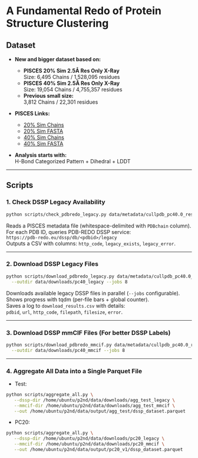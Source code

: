 # A Fundamental Redo of Protein Structure Clustering

## Dataset

- **New and bigger dataset based on:**
  - **PISCES 20% Sim 2.5Å Res Only X-Ray**  
    Size: 6,495 Chains / 1,528,095 residues
  - **PISCES 40% Sim 2.5Å Res Only X-Ray**  
    Size: 19,054 Chains / 4,755,357 residues
  - **Previous small size:**  
    3,812 Chains / 22,301 residues

- **PISCES Links:**
  - [20% Sim Chains](https://dunbrack.fccc.edu/pisces/download/cullpdb_pc20.0_res0.0-2.5_noBrks_len40-10000_R0.3_Xray_d2025_08_11_chains6495)
  - [20% Sim FASTA](https://dunbrack.fccc.edu/pisces/download/cullpdb_pc20.0_res0.0-2.5_noBrks_len40-10000_R0.3_Xray_d2025_08_11_chains6495.fasta)
  - [40% Sim Chains](https://dunbrack.fccc.edu/pisces/download/cullpdb_pc40.0_res0.0-2.5_noBrks_len40-10000_R0.3_Xray_d2025_08_11_chains19053)
  - [40% Sim FASTA](https://dunbrack.fccc.edu/pisces/download/cullpdb_pc40.0_res0.0-2.5_noBrks_len40-10000_R0.3_Xray_d2025_08_11_chains19053.fasta)

- **Analysis starts with:**  
  H-Bond Categorized Pattern + Dihedral + LDDT

---

## Scripts

### 1. Check DSSP Legacy Availability

```bash
python scripts/check_pdbredo_legacy.py data/metadata/cullpdb_pc40.0_res0.0-2.5_noBrks_len40-10000_R0.3_Xray_d2025_08_11_chains19053
```

Reads a PISCES metadata file (whitespace-delimited with `PDBchain` column).  
For each PDB ID, queries PDB-REDO DSSP service:  
`https://pdb-redo.eu/dssp/db/<pdbid>/legacy`  
Outputs a CSV with columns: `http_code`, `legacy_exists`, `legacy_error`.

---

### 2. Download DSSP Legacy Files

```bash
python scripts/download_pdbredo_legacy.py data/metadata/cullpdb_pc40.0_res0.0-2.5_noBrks_len40-10000_R0.3_Xray_d2025_08_11_chains19053 \
  --outdir data/downloads/pc40_legacy --jobs 8
```

Downloads available legacy DSSP files in parallel (`--jobs` configurable).  
Shows progress with tqdm (per-file bars + global counter).  
Saves a log to `download_results.csv` with details:  
`pdbid`, `url`, `http_code`, `filepath`, `filesize`, `error`.

---

### 3. Download DSSP mmCIF Files (For better DSSP Labels)

```bash
python scripts/download_pdbredo_mmcif.py data/metadata/cullpdb_pc40.0_res0.0-2.5_noBrks_len40-10000_R0.3_Xray_d2025_08_11_chains19053 \
  --outdir data/downloads/pc40_mmcif --jobs 8
```

---

### 4. Aggregate All Data into a Single Parquet File

* Test:
```bash
python scripts/aggregate_all.py \
   --dssp-dir /home/ubuntu/p2nd/data/downloads/agg_test_legacy \
   --mmcif-dir /home/ubuntu/p2nd/data/downloads/agg_test_mmcif \
   --out /home/ubuntu/p2nd/data/output/agg_test/dssp_dataset.parquet
```

* PC20:
```bash
python scripts/aggregate_all.py \
   --dssp-dir /home/ubuntu/p2nd/data/downloads/pc20_legacy \
   --mmcif-dir /home/ubuntu/p2nd/data/downloads/pc20_mmcif \
   --out /home/ubuntu/p2nd/data/output/pc20_v1/dssp_dataset.parquet
```